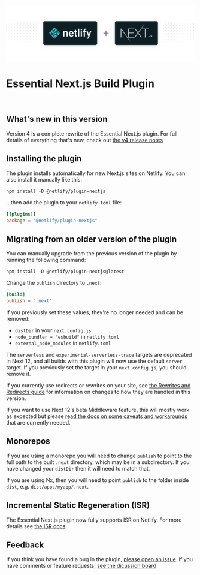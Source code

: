 ![Essential Next.js Build Plugin](next-on-netlify.png)

# Essential Next.js Build Plugin

<p align="center">
  <a aria-label="npm version" href="https://www.npmjs.com/package/@netlify/plugin-nextjs">
    <img alt="" src="https://img.shields.io/npm/v/@netlify/plugin-nextjs">
  </a>
  <a aria-label="MIT License" href="https://img.shields.io/npm/l/@netlify/plugin-nextjs">
    <img alt="" src="https://img.shields.io/npm/l/@netlify/plugin-nextjs">
  </a>
</p>

## What's new in this version

Version 4 is a complete rewrite of the Essential Next.js plugin. For full details of everything that's new, check out
[the v4 release notes](https://github.com/netlify/netlify-plugin-nextjs/blob/main/docs/release-notes/v4.md)

## Installing the plugin

The plugin installs automatically for new Next.js sites on Netlify. You can also install it manually like this:

```shell
npm install -D @netlify/plugin-nextjs
```

...then add the plugin to your `netlify.toml` file:

```toml
[[plugins]]
package = "@netlify/plugin-nextjs"
```

## Migrating from an older version of the plugin

You can manually upgrade from the previous version of the plugin by running the following command:

```shell
npm install -D @netlify/plugin-nextjs@latest
```

Change the `publish` directory to `.next`:

```toml
[build]
publish = ".next"
```

If you previously set these values, they're no longer needed and can be removed:

- `distDir` in your `next.config.js`
- `node_bundler = "esbuild"` in `netlify.toml`
- `external_node_modules` in `netlify.toml`

The `serverless` and `experimental-serverless-trace` targets are deprecated in Next 12, and all builds with this plugin
will now use the default `server` target. If you previously set the target in your `next.config.js`, you should remove
it.

If you currently use redirects or rewrites on your site, see
[the Rewrites and Redirects guide](https://github.com/netlify/netlify-plugin-nextjs/blob/main/docs/redirects-rewrites.md)
for information on changes to how they are handled in this version.

If you want to use Next 12's beta Middleware feature, this will mostly work as expected but please
[read the docs on some caveats and workarounds](https://github.com/netlify/netlify-plugin-nextjs/blob/main/docs/middleware.md)
that are currently needed.

## Monorepos

If you are using a monorepo you will need to change `publish` to point to the full path to the built `.next` directory,
which may be in a subdirectory. If you have changed your `distDir` then it will need to match that.

If you are using Nx, then you will need to point `publish` to the folder inside `dist`, e.g. `dist/apps/myapp/.next`.

## Incremental Static Regeneration (ISR)

The Essential Next.js plugin now fully supports ISR on Netlify. For more details see
[the ISR docs](https://github.com/netlify/netlify-plugin-nextjs/blob/main/docs/isr.md).

## Feedback

If you think you have found a bug in the plugin,
[please open an issue](https://github.com/netlify/netlify-plugin-nextjs/issues). If you have comments or feature
requests, [see the dicussion board](https://github.com/netlify/netlify-plugin-nextjs/discussions)
